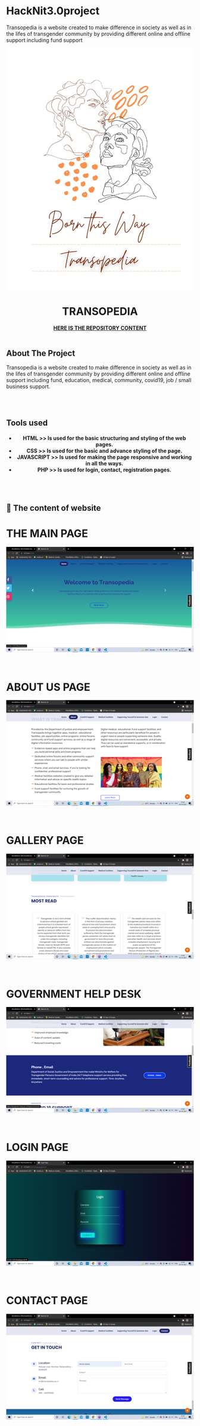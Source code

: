 # HackNit3.0project
Transopedia is a website created to make difference in society as well as in the lifes of transgender community by providing different online and offline support including fund support
<div align="center">
    <img src="logo.jpeg" alt="logo">
</div>
<h1 align="center"> TRANSOPEDIA </h1>
<p align="center">
    <a href="https://github.com/ShrutiMishra-2002/HackNit3.0project"><strong>HERE IS THE REPOSITORY CONTENT</strong></a>
    <br />
    <br />
  
</p>


<!-- ABOUT THE PROJECT -->

## About The Project 
<p>Transopedia is a website created to make difference in society as well as in the lifes of transgender community by providing different online and offline support including fund, education, medical, community, covid19, job / small business support. 
</p>
<br><br>

<!-- TOOLS USED IN PROJECT -->


## Tools used

<div align="center">

<h4>
<ul>
   <li> HTML >> Is used for the basic structuring and styling of the web pages.</li>
    <li>CSS >> Is used for the basic and advance styling of the page.</li>
    <li>JAVASCRIPT >> Is used for making the page responsive and working in all the ways.</li>
    <li>PHP >> Is used for login, contact, registration pages.</li>
</ul>
</h4>

</div>
<br><br>

<!-- CONTENT OF PROJECT -->


## 📌 The content of website 
 
<h1>THE MAIN PAGE</h1>
<img src="mainpagewelcome.png" alt="welcomemainpage" >
<br><br><br>


<h1>ABOUT US PAGE </h1>
<img src="aboutpage.png" alt="aboutpage" >
<br><br><br>


<h1>GALLERY PAGE</h1>
<img src="gallerypage.png" alt="gallerypage" >
<br><br><br>


<h1>GOVERNMENT HELP DESK </h1>
<img src="govthelpage.png" alt="govtpage" >
<br><br><br>


<h1>LOGIN PAGE</h1>
<img src="loginpage.png" alt="loginpage" >
<br><br><br>


<h1>CONTACT PAGE</h1>
<img src="contactpage.png" alt="contactpage" >
<br><br><br>




